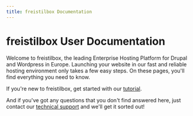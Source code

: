 ```yaml
---
title: freistilbox Documentation
---
```


# freistilbox User Documentation

Welcome to freistilbox, the leading Enterprise Hosting Platform for Drupal and
Wordpress in Europe. Launching your website in our fast and reliable hosting
environment only takes a few easy steps. On these pages, you'll find everything
you need to know.

If you're new to freistilbox, get started with our
[tutorial](/getting_started/index.html).

And if you've got any questions that you don't find answered here, just contact
our [technical support](/important_details/support.html) and we'll get it sorted
out!

